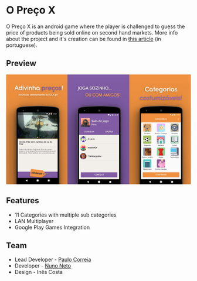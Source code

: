 
#  O Preço X
O Preço X is an android game where the player is challenged to guess the price of products being sold online on second hand markets.
More info about the project and it's creation can be found in [this article](https://shifter.sapo.pt/2018/02/jogo-preco-certo-olx/) (in portuguese).

##  Preview
![Preview Images](https://raw.githubusercontent.com/Pipas/OPrecoX/master/docs/images/sidebyside.jpg)

##  Features
* 11 Categories with multiple sub categories
* LAN Multiplayer
* Google Play Games Integration

##  Team
 * Lead Developer - [Paulo Correia](https://shifter.sapo.pt/2018/02/jogo-preco-certo-olx/)
 * Developer - [Nuno Neto](https://github.com/excelsi0r)
 * Design - Inês Costa

